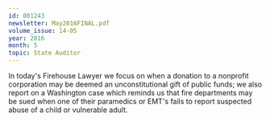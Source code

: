```yaml
---
id: 001243
newsletter: May2016FINAL.pdf
volume_issue: 14-05
year: 2016
month: 5
topic: State Auditor
---
```


In today's Firehouse Lawyer we focus on when a donation to a nonprofit corporation may be deemed an unconstitutional gift of public funds; we also report on a Washington case which reminds us that fire departments may be sued when one of their paramedics or EMT's fails to report suspected abuse of a child or vulnerable adult.